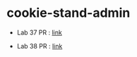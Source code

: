 # cookie-stand-admin

- Lab 37 PR : [link](https://github.com/nooromari/cookie-stand-admin/pull/1)

- Lab 38 PR : [link](https://github.com/nooromari/cookie-stand-admin/pull/3)
